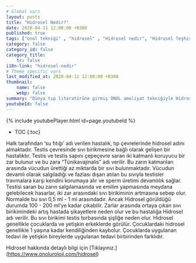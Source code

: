 ```yaml
---
# Global vars
layout: posts
title: "Hidrosel Nedir?"
date: 2020-04-11 12:00:00 +0300
published: true
tags: ["onol tekniği" , "hidrosel" , "Hidrosel nedir", "Hidrosel Teşhis", "Hidrosel Belirti", "Hidrosel Ameliyat Tekniği", "Hidrosel ameliyatı" ,  "Yetişkin hidroseli", "çocuk hidroseli" , "hidrosel nedeni" , "hidrosel tedavi" , "hidrosel çözüm" , "hidrosel ameliyatsız tedavi" , "hidrosel ameliyatı ne zaman yapılır", "onol tekniği nedir" , "onol ameliyatı" , "onol hidrosel ameliyatı"]
category: false
category_id: false
category_title:
    tr: false
i18n-link: "hidrosel-nedir"
# Theme specific vars
last_modified_at: 2020-04-11 12:00:00 +0300
thumbnail:
    name: false
    webp: false
summary: "Dünya tıp literatürüne girmiş ONOL ameliyat tekniğiyle Hidrosel ameliyatı nasıl yapılır? , Hidrosel nedir? , Hidrosel Teşhisi? , Hidrosel Belirtileri? , Hidrosel Ameliyat Teknikleri? ,  Hidrosel ameliyatının incelikleri? , Yetişkin hidroseli , çocuk hidroseli , Yetişkin hidroseli ve çocuk hidroseli ile alakalı geniş bilgi.."
youtubeId: false
---
```

{% include youtubePlayer.html id=page.youtubeId %}

* TOC
{:toc}

Halk tarafından ‘su fıtığı’ adı verilen hastalık, tıp çevrelerinde hidrosel adını almaktadır. Testis çevresinde sıvı birikmesine bağlı olarak gelişen bir hastalıktır. Testis ve testis sapını çepeçevre saran iki katmanlı koruyucu bir zar bulunur ve bu zara “Tünikavajinalis” adı verilir. Bu zarın katmanları arasında vücudun ürettiği az miktarda bir sıvı bulunmaktadır. Vücudun devamlı olarak salgıladığı ve fazlası dışarı atılan bu sıvıyla testisler travmalara karşı kendini korumaya alır ve sperm üretimi devamlılık sağlar. Testisi saran bu zarın salgılamasında ve emilim yapmasında meydana gelebilecek hasarlar, iki zar arasındaki sıvı birikiminin artmasına sebep olur. Normalde bu sıvı 0,5 ml - 1 ml arasındadır. Ancak Hidrosel görüldüğü durumda 100 - 200 ml’ye kadar çıkabilir. Zarlar arasında ortaya çıkan sıvı birikimindeki artış hastada şikayetlere neden olur ve bu hastalığa Hidrosel adı verilir. Bu sıvı birikimi testis torbasında şişliğe neden olur. Hidrosel genellikle çocuklarda ve yetişkin erkeklerde görülür. Çocuklardaki hidrosel genellikle 1 yaşına kadar kendiliğinden kaybolur. Çocuklarda uygulanan tedavi ile yetişkin bireylerde uygulanan tedavi birbirinden farklıdır.



Hidrosel hakkında detaylı bilgi için [Tıklayınız.] (https://www.onoluroloji.com/hidrosel)
